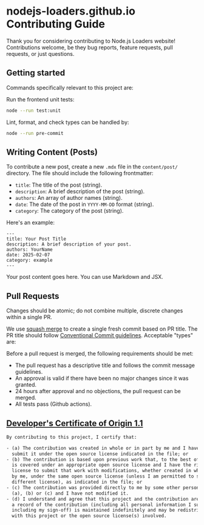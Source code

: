 # nodejs-loaders.github.io Contributing Guide

Thank you for considering contributing to Node.js Loaders website! Contributions welcome, be they bug reports, feature requests, pull requests, or just questions.

## Getting started

Commands specifically relevant to this project are:

Run the frontend unit tests:

```bash
node --run test:unit
```

Lint, format, and check types can be handled by:

```bash
node --run pre-commit
```

## Writing Content (Posts)

To contribute a new post, create a new `.mdx` file in the `content/post/` directory. The file should include the following frontmatter:

- `title`: The title of the post (string).
- `description`: A brief description of the post (string).
- `authors`: An array of author names (string).
- `date`: The date of the post in `YYYY-MM-DD` format (string).
- `category`: The category of the post (string).

Here's an example:

```mdx
---
title: Your Post Title
description: A brief description of your post.
authors: YourName
date: 2025-02-07
category: example
---
```

Your post content goes here. You can use Markdown and JSX.

## Pull Requests

Changes should be atomic; do not combine multiple, discrete changes within a single PR.

We use [squash merge](https://docs.github.com/en/pull-requests/collaborating-with-pull-requests/incorporating-changes-from-a-pull-request/about-pull-request-merges#squash-and-merge-your-commits) to create a single fresh commit based on PR title. The PR title should follow [Conventional Commit guidelines](https://www.conventionalcommits.org/en/v1.0.0/). Acceptable "types" are:

Before a pull request is merged, the following requirements should be met:

- The pull request has a descriptive title and follows the commit message guidelines.
- An approval is valid if there have been no major changes since it was granted.
- 24 hours after approval and no objections, the pull request can be merged.
- All tests pass (Github actions).

## [Developer's Certificate of Origin 1.1](https://developercertificate.org)

```txt
By contributing to this project, I certify that:

- (a) The contribution was created in whole or in part by me and I have the right to
  submit it under the open source license indicated in the file; or
- (b) The contribution is based upon previous work that, to the best of my knowledge,
  is covered under an appropriate open source license and I have the right under that
  license to submit that work with modifications, whether created in whole or in part
  by me, under the same open source license (unless I am permitted to submit under a
  different license), as indicated in the file; or
- (c) The contribution was provided directly to me by some other person who certified
  (a), (b) or (c) and I have not modified it.
- (d) I understand and agree that this project and the contribution are public and that
  a record of the contribution (including all personal information I submit with it,
  including my sign-off) is maintained indefinitely and may be redistributed consistent
  with this project or the open source license(s) involved.
```
